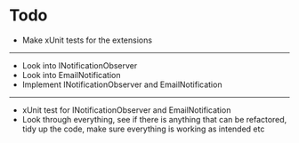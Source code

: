 # Todo

* Make xUnit tests for the extensions
---
* Look into INotificationObserver
* Look into EmailNotification
* Implement INotificationObserver and EmailNotification
 ---
* xUnit test for INotificationObserver and EmailNotification
* Look through everything, see if there is anything that can be refactored, tidy up the code, make sure everything is working as intended etc